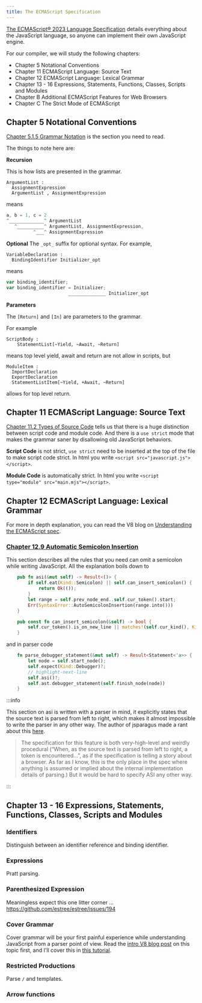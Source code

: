 ```yaml
---
title: The ECMAScript Specification
---
```


[The ECMAScript® 2023 Language Specification](https://tc39.es/ecma262/) details everything about the JavaScript language, so anyone can implement their own JavaScript engine.

<!--truncate-->

For our compiler, we will study the following chapters:

- Chapter 5 Notational Conventions
- Chapter 11 ECMAScript Language: Source Text
- Chapter 12 ECMAScript Language: Lexical Grammar
- Chapter 13 - 16 Expressions, Statements, Functions, Classes, Scripts and Modules
- Chapter B Additional ECMAScript Features for Web Browsers
- Chapter C The Strict Mode of ECMAScript

## Chapter 5 Notational Conventions

[Chapter 5.1.5 Grammar Notation](https://tc39.es/ecma262/#sec-grammar-notation) is the section you need to read.

The things to note here are:

**Recursion**

This is how lists are presented in the grammar.

```markup
ArgumentList :
  AssignmentExpression
  ArgumentList , AssignmentExpression
```

means

```javascript
a, b = 1, c = 2
^_____________^ ArgumentList
   ^__________^ ArgumentList, AssignmentExpression,
          ^___^ AssignmentExpression
```

**Optional**
The `_opt_` suffix for optional syntax. For example,

```markup
VariableDeclaration :
  BindingIdentifier Initializer_opt
```

means

```javascript
var binding_identifier;
var binding_identifier = Initializer;
                       ______________ Initializer_opt
```

**Parameters**

The `[Return]` and `[In]` are parameters to the grammar.

For example

```markdup
ScriptBody :
    StatementList[~Yield, ~Await, ~Return]
```

means top level yield, await and return are not allow in scripts, but

```markdup
ModuleItem :
  ImportDeclaration
  ExportDeclaration
  StatementListItem[~Yield, +Await, ~Return]
```

allows for top level return.

## Chapter 11 ECMAScript Language: Source Text

[Chapter 11.2 Types of Source Code](https://tc39.es/ecma262/#sec-types-of-source-code) tells us that
there is a huge distinction between script code and module code.
And there is a `use strict` mode that makes the grammar saner by disallowing old JavaScript behaviors.

**Script Code** is not strict, `use strict` need to be inserted at the top of the file to make script code strict.
In html you write `<script src="javascript.js"></script>`.

**Module Code** is automatically strict.
In html you write `<script type="module" src="main.mjs"></script>`.

## Chapter 12 ECMAScript Language: Lexical Grammar

For more in depth explanation, you can read the V8 blog on [Understanding the ECMAScript spec](https://v8.dev/blog/understanding-ecmascript-part-3).

### [Chapter 12.9 Automatic Semicolon Insertion](https://tc39.es/ecma262/#sec-automatic-semicolon-insertion)

This section describes all the rules that you need can omit a semicolon while writing JavaScript.
All the explanation boils down to

```rust
    pub fn asi(&mut self) -> Result<()> {
        if self.eat(Kind::Semicolon) || self.can_insert_semicolon() {
            return Ok(());
        }
        let range = self.prev_node_end..self.cur_token().start;
        Err(SyntaxError::AutoSemicolonInsertion(range.into()))
    }

    pub const fn can_insert_semicolon(&self) -> bool {
        self.cur_token().is_on_new_line || matches!(self.cur_kind(), Kind::RCurly | Kind::Eof)
    }
```

and in parser code

```rust
    fn parse_debugger_statement(&mut self) -> Result<Statement<'a>> {
        let node = self.start_node();
        self.expect(Kind::Debugger)?;
        // highlight-next-line
        self.asi()?;
        self.ast.debugger_statement(self.finish_node(node))
    }
```

:::info

This section on asi is written with a parser in mind,
it explicitly states that the source text is parsed from left to right,
which makes it almost impossible to write the parser in any other way.
The author of jsparagus made a rant about this [here](https://github.com/mozilla-spidermonkey/jsparagus/blob/master/js-quirks.md#automatic-semicolon-insertion-).

> The specification for this feature is both very-high-level and weirdly procedural (“When, as the source text is parsed from left to right, a token is encountered...”, as if the specification is telling a story about a browser. As far as I know, this is the only place in the spec where anything is assumed or implied about the internal implementation details of parsing.) But it would be hard to specify ASI any other way.

:::

## Chapter 13 - 16 Expressions, Statements, Functions, Classes, Scripts and Modules

### Identifiers

Distinguish between an identifier reference and binding identifier.

### Expressions

Pratt parsing.

### Parenthesized Expression

Meaningless expect this one litter corner ... https://github.com/estree/estree/issues/194

### Cover Grammar

Cover grammar will be your first painful experience while understanding JavaScript from a parser point of view.
Read the [intro V8 blog post](https://v8.dev/blog/understanding-ecmascript-part-4) on this topic first,
and I'll cover this in [this tutorial](/blog/cover-grammar).

### Restricted Productions

Parse `/` and templates.

### Arrow functions
